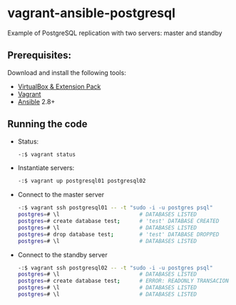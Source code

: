 
# vagrant-ansible-postgresql

Example of PostgreSQL replication with two servers: master and standby


## Prerequisites:

Download and install the following tools:

- [VirtualBox & Extension Pack](https://www.virtualbox.org/wiki/Downloads)
- [Vagrant](https://www.vagrantup.com/downloads.html)
- [Ansible](https://docs.ansible.com/ansible/latest/installation_guide/intro_installation.html) 2.8+

## Running the code

- Status:
  ```bash
  -:$ vagrant status
  ```
- Instantiate servers:
   ```bash
   -:$ vagrant up postgresql01 postgresql02
   ```
- Connect to the master server
   ```bash
   -:$ vagrant ssh postgresql01 -- -t "sudo -i -u postgres psql"
   postgres=# \l                         # DATABASES LISTED           (1)
   postgres=# create database test;      # 'test' DATABASE CREATED    (4)
   postgres=# \l                         # DATABASES LISTED           (6)
   postgres=# drop database test;        # 'test' DATABASE DROPPED    (7)
   postgres=# \l                         # DATABASES LISTED           (9)
   ```
- Connect to the standby server
   ```bash
   -:$ vagrant ssh postgresql02 -- -t "sudo -i -u postgres psql"
   postgres=# \l                         # DATABASES LISTED           (2)
   postgres=# create database test;      # ERROR: READONLY TRANSACION (3)
   postgres=# \l                         # DATABASES LISTED           (5)
   postgres=# \l                         # DATABASES LISTED           (8)
   ```


